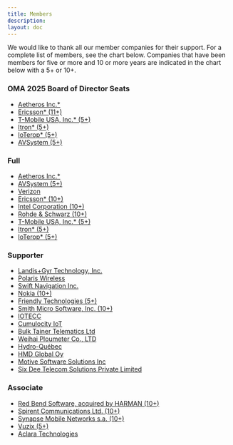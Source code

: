 ```yaml
---
title: Members
description:
layout: doc
---
```



We would like to thank all our member companies for their support. For a complete list of members, see the chart below. Companies that have been members for five or more and 10 or more years are indicated in the chart below with a 5+ or 10+.

### OMA 2025 Board of Director Seats
- <a href="http://www.aetheros.com" target="_blank">Aetheros Inc.*</a>
- <a href="http://www.ericsson.com/se/" target="_blank">Ericsson* (11+)</a>
- <a href="http://www.t-mobile.com/" target="_blank">T-Mobile USA, Inc.* (5+)</a>
- <a href="https://www.itron.com/" target="_blank">Itron* (5+)</a>
- <a href="http://www.ioterop.com/" target="_blank">IoTerop* (5+)</a>
- <a href="https://www.avsystem.com/" target="_blank">AVSystem (5+)</a>

### Full

- <a href="http://www.aetheros.com" target="_blank">Aetheros Inc.*</a>
- <a href="https://www.avsystem.com/" target="_blank">AVSystem (5+)</a>
- <a href="http://www.verizonwireless.com" target="_blank">Verizon</a>
- <a href="http://www.ericsson.com/se/" target="_blank">Ericsson* (10+)</a>
- <a href="http://www.intel.com/content/www/us/en/homepage.html" target="_blank">Intel Corporation (10+)</a>
- <a href="http://www.rohde-schwarz.com/" target="_blank">Rohde & Schwarz (10+)</a>
- <a href="http://www.t-mobile.com/" target="_blank">T-Mobile USA, Inc.* (5+)</a>
- <a href="https://www.itron.com/" target="_blank">Itron* (5+)</a>
- <a href="http://www.ioterop.com/" target="_blank">IoTerop* (5+)</a>

### Supporter

- <a href="http://www.landisgyr.com" target="_blank">Landis+Gyr Technology, Inc.</a>
- <a href="http://www.polariswireless.com" target="_blank">Polaris Wireless</a>
- <a href="http://www.swiftnav.com" target="_blank">Swift Navigation Inc.</a>
- <a href="http://www.nokia.com/" target="_blank">Nokia (10+)</a>
- <a href="http://www.friendly-tech.com/" target="_blank">Friendly Technologies (5+)</a>
- <a href="http://www.smithmicro.com/" target="_blank">Smith Micro Software, Inc. (10+)</a>
- <a href="http://www.iotecc.com" target="_blank">IOTECC</a>
- <a href="http://www.softwareag.com" target="_blank">Cumulocity IoT</a>
- <a href="http://www.bulktainertelematics.com" target="_blank">Bulk Tainer Telematics Ltd</a>
- <a href="http://www.plou.cn/" target="_blank">Weihai Ploumeter Co., LTD</a>
- <a href="http://www.hydroquebec.com" target="_blank">Hydro-Québec</a>
- <a href="http://www.hmdglobal.com" target="_blank">HMD Global Oy</a>
- <a href="http://www.motive.com" target="_blank">Motive Software Solutions Inc</a>
- <a href="http://www.6dtech.co.in" target="_blank">Six Dee Telecom Solutions Private Limited</a>

### Associate

- <a href="https://services.harman.com/solutions/ota-software-management" target="_blank">Red Bend Software, acquired by HARMAN (10+)</a>
- <a href="http://www.spirent.com/" target="_blank">Spirent Communications Ltd. (10+)</a>
- <a href="http://www.synap.se/" target="_blank">Synapse Mobile Networks s.a. (10+)</a>
- <a href="http://www.vuzix.com/" target="_blank">Vuzix (5+)</a>
- <a href="http://www.hubbell.com" target="_blank">Aclara Technologies</a>

